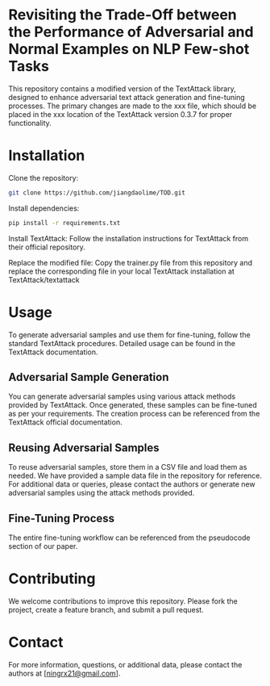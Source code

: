 # Revisiting the Trade-Off between the Performance of Adversarial and Normal Examples on NLP Few-shot Tasks

This repository contains a modified version of the TextAttack library, designed to enhance adversarial text attack generation and fine-tuning processes. The primary changes are made to the xxx file, which should be placed in the xxx location of the TextAttack version 0.3.7 for proper functionality.

# Installation
Clone the repository:
```bash
git clone https://github.com/jiangdaolime/TOD.git
```

Install dependencies:
```bash
pip install -r requirements.txt
```

Install TextAttack:
Follow the installation instructions for TextAttack from their official repository.

Replace the modified file:
Copy the trainer.py file from this repository and replace the corresponding file in your local TextAttack installation at TextAttack/textattack

# Usage
To generate adversarial samples and use them for fine-tuning, follow the standard TextAttack procedures. Detailed usage can be found in the TextAttack documentation.

## Adversarial Sample Generation
You can generate adversarial samples using various attack methods provided by TextAttack. Once generated, these samples can be fine-tuned as per your requirements. The creation process can be referenced from the TextAttack official documentation.

## Reusing Adversarial Samples
To reuse adversarial samples, store them in a CSV file and load them as needed. We have provided a sample data file in the repository for reference. For additional data or queries, please contact the authors or generate new adversarial samples using the attack methods provided.

## Fine-Tuning Process
The entire fine-tuning workflow can be referenced from the pseudocode section of our paper.


# Contributing
We welcome contributions to improve this repository. Please fork the project, create a feature branch, and submit a pull request.


# Contact
For more information, questions, or additional data, please contact the authors at [ningrx21@gmail.com].

